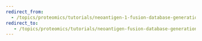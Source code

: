 ```yaml
---
redirect_from:
  - /topics/proteomics/tutorials/neoantigen-1-fusion-database-generation/workflows/main_workflow
redirect_to:
   - /topics/proteomics/tutorials/neoantigen-fusion-database-generation/workflows/main_workflow
---
```

